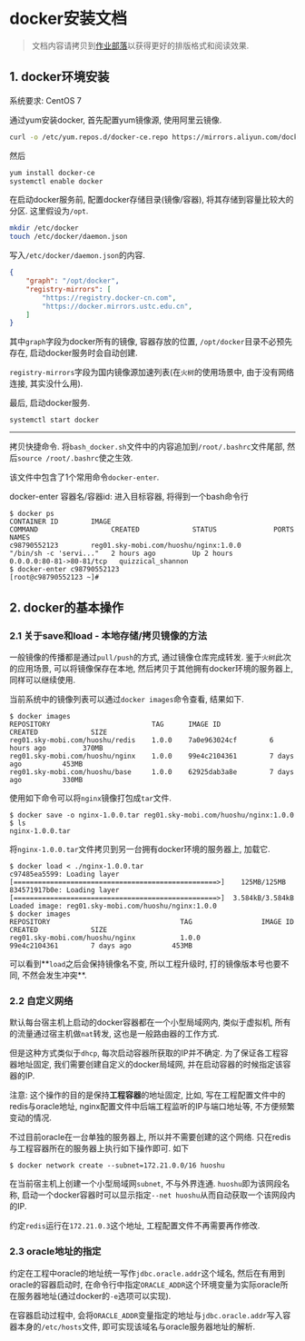# docker安装文档

> 文档内容请拷贝到[作业部落](https://www.zybuluo.com/mdeditor)以获得更好的排版格式和阅读效果.

## 1. docker环境安装

系统要求: CentOS 7

通过yum安装docker, 首先配置yum镜像源, 使用阿里云镜像.

```bash
curl -o /etc/yum.repos.d/docker-ce.repo https://mirrors.aliyun.com/docker-ce/linux/centos/docker-ce.repo
```

然后

```bash
yum install docker-ce
systemctl enable docker
```

在启动docker服务前, 配置docker存储目录(镜像/容器), 将其存储到容量比较大的分区. 这里假设为`/opt`.

```bash
mkdir /etc/docker
touch /etc/docker/daemon.json
```

写入`/etc/docker/daemon.json`的内容.

```json
{
    "graph": "/opt/docker",
    "registry-mirrors": [
        "https://registry.docker-cn.com", 
        "https://docker.mirrors.ustc.edu.cn",
    ]
}
```

其中`graph`字段为docker所有的镜像, 容器存放的位置, `/opt/docker`目录不必预先存在, 启动docker服务时会自动创建.

`registry-mirrors`字段为国内镜像源加速列表(在`火树`的使用场景中, 由于没有网络连接, 其实没什么用).

最后, 启动docker服务.

```
systemctl start docker
```

------

拷贝快捷命令. 将`bash_docker.sh`文件中的内容追加到`/root/.bashrc`文件尾部, 然后`source /root/.bashrc`使之生效. 

该文件中包含了1个常用命令`docker-enter`. 

docker-enter 容器名/容器id: 进入目标容器, 将得到一个bash命令行

```
$ docker ps
CONTAINER ID        IMAGE                                          COMMAND                  CREATED             STATUS              PORTS                      NAMES
c98790552123        reg01.sky-mobi.com/huoshu/nginx:1.0.0          "/bin/sh -c 'servi..."   2 hours ago         Up 2 hours          0.0.0.0:80-81->80-81/tcp   quizzical_shannon
$ docker-enter c98790552123
[root@c98790552123 ~]# 
```

## 2. docker的基本操作

### 2.1 关于save和load - 本地存储/拷贝镜像的方法

一般镜像的传播都是通过`pull/push`的方式, 通过镜像仓库完成转发. 鉴于`火树`此次的应用场景, 可以将镜像保存在本地, 然后拷贝于其他拥有docker环境的服务器上, 同样可以继续使用.

当前系统中的镜像列表可以通过`docker images`命令查看, 结果如下.

```
$ docker images
REPOSITORY                         TAG      IMAGE ID            CREATED             SIZE
reg01.sky-mobi.com/huoshu/redis    1.0.0    7a0e963024cf        6 hours ago         370MB
reg01.sky-mobi.com/huoshu/nginx    1.0.0    99e4c2104361        7 days ago          453MB
reg01.sky-mobi.com/huoshu/base     1.0.0    62925dab3a8e        7 days ago          330MB
```

使用如下命令可以将`nginx`镜像打包成`tar`文件.

```
$ docker save -o nginx-1.0.0.tar reg01.sky-mobi.com/huoshu/nginx:1.0.0
$ ls
nginx-1.0.0.tar
```

将`nginx-1.0.0.tar`文件拷贝到另一台拥有docker环境的服务器上, 加载它.

```
$ docker load < ./nginx-1.0.0.tar 
c97485ea5599: Loading layer [==================================================>]    125MB/125MB
834571917b0e: Loading layer [==================================================>]  3.584kB/3.584kB
Loaded image: reg01.sky-mobi.com/huoshu/nginx:1.0.0
$ docker images
REPOSITORY                                TAG                 IMAGE ID            CREATED             SIZE
reg01.sky-mobi.com/huoshu/nginx           1.0.0               99e4c2104361        7 days ago          453MB
```

可以看到**`load`之后会保持镜像名不变, 所以工程升级时, 打的镜像版本号也要不同, 不然会发生冲突**.

### 2.2 自定义网络

默认每台宿主机上启动的docker容器都在一个小型局域网内, 类似于虚拟机, 所有的流量通过宿主机做`nat`转发, 这也是一般路由器的工作方式.

但是这种方式类似于`dhcp`, 每次启动容器所获取的IP并不确定. 为了保证各工程容器地址固定, 我们需要创建自定义的docker局域网, 并在启动容器的时候指定该容器的IP. 

注意: 这个操作的目的是保持**工程容器**的地址固定, 比如, 写在工程配置文件中的redis与oracle地址, nginx配置文件中后端工程监听的IP与端口地址等, 不方便频繁变动的情况.

不过目前oracle在一台单独的服务器上, 所以并不需要创建的这个网络. 只在redis与工程容器所在的服务器上执行如下操作即可. 如下

```
$ docker network create --subnet=172.21.0.0/16 huoshu
```

在当前宿主机上创建一个小型局域网`subnet`, 不与外界连通. `huoshu`即为该网段名称, 启动一个docker容器时可以显示指定`--net huoshu`从而自动获取一个该网段内的IP.

约定`redis`运行在`172.21.0.3`这个地址, 工程配置文件不再需要再作修改.

### 2.3 oracle地址的指定

约定在工程中oracle的地址统一写作`jdbc.oracle.addr`这个域名, 然后在有用到oracle的容器启动时, 在命令行中指定`ORACLE_ADDR`这个环境变量为实际oracle所在服务器地址(通过docker的`-e`选项可以实现). 

在容器启动过程中, 会将`ORACLE_ADDR`变量指定的地址与`jdbc.oracle.addr`写入容器本身的`/etc/hosts`文件, 即可实现该域名与oracle服务器地址的解析.
